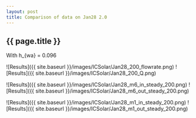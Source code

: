 ```yaml
---
layout: post
title: Comparison of data on Jan28 2.0
---
```

{{ page.title }}
-----------------
With h_{wa} = 0.096

![Results]({{ site.baseurl }}/images/ICSolar/Jan28_200_flowrate.png) ![Results]({{ site.baseurl }}/images/ICSolar/Jan28_200_Q.png)

![Results]({{ site.baseurl }}/images/ICSolar/Jan28_m6_in_steady_200.png) ![Results]({{ site.baseurl }}/images/ICSolar/Jan28_m6_out_steady_200.png)

![Results]({{ site.baseurl }}/images/ICSolar/Jan28_m1_in_steady_200.png) ![Results]({{ site.baseurl }}/images/ICSolar/Jan28_m1_out_steady_200.png)

